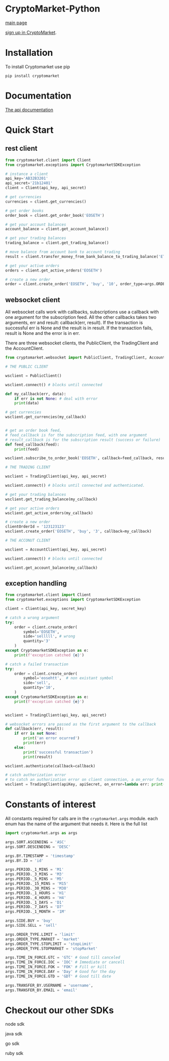 # CryptoMarket-Python
[main page](https://www.cryptomkt.com/)


[sign up in CryptoMarket](https://www.cryptomkt.com/account/register).

# Installation
To install Cryptomarket use pip
```
pip install cryptomarket
```
# Documentation

[The api documentation](https://api.exchange.cryptomkt.com/)


# Quick Start

## rest client
```python
from cryptomarket.client import Client
from cryptomarket.exceptions import CryptomarketSDKException

# instance a client
api_key='AB32B3201'
api_secret='21b12401'
client = Client(api_key, api_secret)

# get currencies
currencies = client.get_currencies()

# get order books
order_book = client.get_order_book('EOSETH')

# get your account balances
account_balance = client.get_account_balance()

# get your trading balances
trading_balance = client.get_trading_balance()

# move balance from account bank to account trading
result = client.transfer_money_from_bank_balance_to_trading_balance('ETH', '3.2')

# get your active orders
orders = client.get_active_orders('EOSETH')

# create a new order
order = client.create_order('EOSETH', 'buy', '10', order_type=args.ORDER_TYPE.MARKET)
```

## websocket client

All websocket calls work with callbacks, subscriptions use a callback with one argument for the subscription feed. All the other callbacks takes two arguments, err and result: callback(err, result). If the transaction is successful err is None and the result is in result. If the transaction fails, result is None and the error is in err.

There are three websocket clients, the PublicClient, the TradingClient and the AccountClient.

```python
from cryptomarket.websocket import PublicClient, TradingClient, AccountClient

# THE PUBLIC CLIENT

wsclient = PublicClient()

wsclient.connect() # blocks until connected

def my_callback(err, data):
    if err is not None: # deal with error
    print(data)

# get currencies
wsclient.get_currencies(my_callback)


# get an order book feed, 
# feed_callback is for the subscription feed, with one argument
# result_callback is for the subscription result (success or failure)
def feed_callback(feed):
    print(feed)

wsclient.subscribe_to_order_book('EOSETH', callback=feed_callback, result_calback=my_callback)

# THE TRADING CLIENT

wsclient = TradingClient(api_key, api_secret)

wsclient.connect() # blocks until connected and authenticated.

# get your trading balances
wsclient.get_trading_balance(my_callback)

# get your active orders
wsclient.get_active_orders(my_callback)

# create a new order
clientOrderId = '123123123'
wsclient.create_order('EOSETH', 'buy', '3', callback=my_callback)

# THE ACCONUT CLIENT

wsclient = AccountClient(api_key, api_secret)

wsclient.connect() # blocks until connected

wsclient.get_account_balance(my_callback)
```


## exception handling
```python
from cryptomarket.client import Client
from cryptomarket.exceptions import CryptomarketSDKException

client = Client(api_key, secret_key)

# catch a wrong argument 
try:
    order = client.create_order(
        symbol='EOSETH', 
        side='selllll', # wrong
        quantity='3'
    )
except CryptomarketSDKException as e:
    print(f'exception catched {e}')

# catch a failed transaction
try:
    order = client.create_order(
        symbol='eosehtt',  # non existant symbol
        side='sell',
        quantity='10', 
    )
except CryptomarketSDKException as e:
    print(f'exception catched {e}')


wsclient = TradingClient(api_key, api_secret)

# websocket errors are passed as the first argument to the callback
def callback(err, result):
    if err is not None:
        print('an error ocurred')
        print(err)
    else:
        print('successful transaction')
        print(result)

wsclient.authenticate(callback=callback)

# catch authorization error
# to catch an authorization error on client connection, a on_error function must be passed to the client
wsclient = TradingClient(apiKey, apiSecret, on_error=lambda err: print(err))
```

# Constants of interest

All constants required for calls are in the `cryptomarket.args` module.
each enum has the name of the argument that needs it.
Here is the full list
```python
import cryptomarket.args as args

args.SORT.ASCENDING = 'ASC'
args.SORT.DESCENDING = 'DESC'

args.BY.TIMESTAMP = 'timestamp'
args.BY.ID = 'id'

args.PERIOD._1_MINS = 'M1'
args.PERIOD._3_MINS = 'M3'
args.PERIOD._5_MINS = 'M5'
args.PERIOD._15_MINS = 'M15'
args.PERIOD._30_MINS = 'M30'
args.PERIOD._1_HOURS = 'H1'
args.PERIOD._4_HOURS = 'H4'
args.PERIOD._1_DAYS = 'D1'
args.PERIOD._7_DAYS = 'D7'
args.PERIOD._1_MONTH = '1M'

args.SIDE.BUY = 'buy'
args.SIDE.SELL = 'sell'

args.ORDER_TYPE.LIMIT = 'limit'
args.ORDER_TYPE.MARKET = 'market'
args.ORDER_TYPE.STOPLIMIT = 'stopLimit'
args.ORDER_TYPE.STOPMARKET = 'stopMarket'

args.TIME_IN_FORCE.GTC = 'GTC' # Good till canceled
args.TIME_IN_FORCE.IOC = 'IOC' # Immediate or cancell
args.TIME_IN_FORCE.FOK = 'FOK' # Fill or kill
args.TIME_IN_FORCE.DAY = 'Day' # Good for the day
args.TIME_IN_FORCE.GTD = 'GDT' # Good till date

args.TRANSFER_BY.USERNAME = 'username',
args.TRANSFER_BY.EMAIL = 'email'
```

# Checkout our other SDKs
<!-- agregar links -->
node sdk

java sdk

go sdk

ruby sdk
